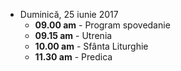 
* <label>Duminică, 25 iunie 2017</label>
  * **09.00 am** - Program spovedanie
  * **09.15 am** - Utrenia
  * **10.00 am** - Sfânta Liturghie
  * **11.30 am** - Predica  
 
